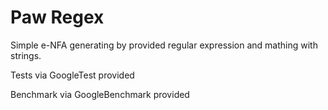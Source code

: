 # Paw Regex

Simple e-NFA generating by provided regular expression and mathing with strings.

Tests via GoogleTest provided

Benchmark via GoogleBenchmark provided
